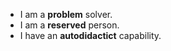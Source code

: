 * I am a **problem** solver.
* I am a **reserved** person.
* I have an **autodidactict** capability.
